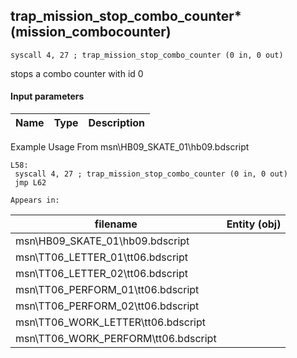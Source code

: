 ## trap_mission_stop_combo_counter* (mission_combocounter)

`syscall 4, 27 ; trap_mission_stop_combo_counter (0 in, 0 out)`

stops a combo counter with id 0

#### Input parameters
| Name | Type | Description
|------|------|------------


Example Usage From msn\HB09_SKATE_01\hb09.bdscript
```plaintext
L58:
 syscall 4, 27 ; trap_mission_stop_combo_counter (0 in, 0 out)
 jmp L62
```





	Appears in:
| filename | Entity (obj)
|----------|-------------
| msn\HB09_SKATE_01\hb09.bdscript       |           
| msn\TT06_LETTER_01\tt06.bdscript       |           
| msn\TT06_LETTER_02\tt06.bdscript       |           
| msn\TT06_PERFORM_01\tt06.bdscript       |           
| msn\TT06_PERFORM_02\tt06.bdscript       |           
| msn\TT06_WORK_LETTER\tt06.bdscript       |           
| msn\TT06_WORK_PERFORM\tt06.bdscript       |           



